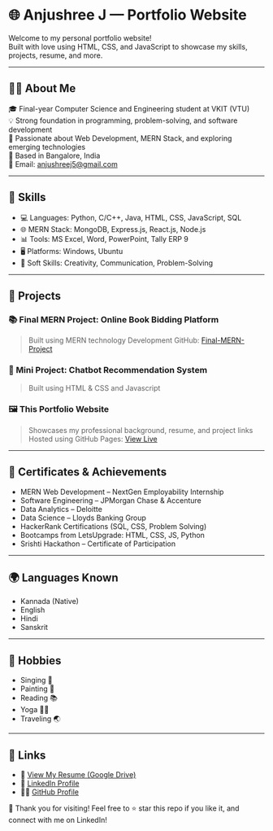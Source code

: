
# 🌐 Anjushree J — Portfolio Website

Welcome to my personal portfolio website!  
Built with love using HTML, CSS, and JavaScript to showcase my skills, projects, resume, and more.

---

## 👩‍💻 About Me

🎓 Final-year Computer Science and Engineering student at VKIT (VTU)  
💡 Strong foundation in programming, problem-solving, and software development  
🌱 Passionate about Web Development, MERN Stack, and exploring emerging technologies  
📍 Based in Bangalore, India  
📧 Email: anjushreej5@gmail.com

---

## 🔧 Skills

- 💻 Languages: Python, C/C++, Java, HTML, CSS, JavaScript, SQL  
- 🌐 MERN Stack: MongoDB, Express.js, React.js, Node.js  
- 📊 Tools: MS Excel, Word, PowerPoint, Tally ERP 9  
- 🖥️ Platforms: Windows, Ubuntu  
- 🧠 Soft Skills: Creativity, Communication, Problem-Solving

---

## 💼 Projects

### 📚 Final MERN Project: Online Book Bidding Platform
> Built using MERN technology Development
> GitHub: [Final-MERN-Project](https://github.com/AnjushreeJ/Final-Mern-Project.git)

### 🤖 Mini Project: Chatbot Recommendation System
> Built using HTML & CSS and Javascript

### 🖼️ This Portfolio Website
> Showcases my professional background, resume, and project links  
> Hosted using GitHub Pages: [View Live](file:///C:/Users/user/OneDrive/Desktop/Anjushree/my-portfolio/index.html)

---

## 📜 Certificates & Achievements

- MERN Web Development – NextGen Employability Internship  
- Software Engineering – JPMorgan Chase & Accenture  
- Data Analytics – Deloitte  
- Data Science – Lloyds Banking Group  
- HackerRank Certifications (SQL, CSS, Problem Solving)  
- Bootcamps from LetsUpgrade: HTML, CSS, JS, Python  
- Srishti Hackathon – Certificate of Participation

---

## 🌍 Languages Known

- Kannada (Native)  
- English  
- Hindi  
- Sanskrit

---

## 🎨 Hobbies

- Singing 🎤  
- Painting 🎨  
- Reading 📚  
- Yoga 🧘‍♀️  
- Traveling 🌏

---

## 🔗 Links

- 📄 [View My Resume (Google Drive)](https://drive.google.com/file/d/1a-gB4KIcXveg8ATTrlazxrebwEZsMzZT/view?usp=drive_link)  
- 💼 [LinkedIn Profile](https://www.linkedin.com/in/anjushree-j/)  
- 🧑‍💻 [GitHub Profile](https://github.com/AnjushreeJ)

👏 Thank you for visiting!
Feel free to ⭐ star this repo if you like it, and connect with me on LinkedIn!
